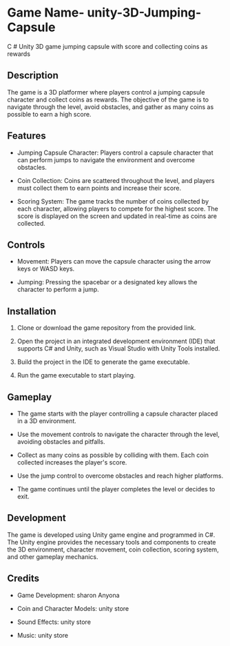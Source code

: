 
# Game Name- unity-3D-Jumping-Capsule
C # Unity 3D game jumping capsule with score and collecting coins as rewards

## Description

The game is a 3D platformer where players control a jumping capsule character and collect coins as rewards. The objective of the game is to navigate through the level, avoid obstacles, and gather as many coins as possible to earn a high score.

## Features

- Jumping Capsule Character: Players control a capsule character that can perform jumps to navigate the environment and overcome obstacles.

- Coin Collection: Coins are scattered throughout the level, and players must collect them to earn points and increase their score.

- Scoring System: The game tracks the number of coins collected by each character, allowing players to compete for the highest score. The score is displayed on the screen and updated in real-time as coins are collected.

## Controls

- Movement: Players can move the capsule character using the arrow keys or WASD keys.

- Jumping: Pressing the spacebar or a designated key allows the character to perform a jump.

## Installation

1. Clone or download the game repository from the provided link.

2. Open the project in an integrated development environment (IDE) that supports C# and Unity, such as Visual Studio with Unity Tools installed.

3. Build the project in the IDE to generate the game executable.

4. Run the game executable to start playing.

## Gameplay

- The game starts with the player controlling a capsule character placed in a 3D environment.

- Use the movement controls to navigate the character through the level, avoiding obstacles and pitfalls.

- Collect as many coins as possible by colliding with them. Each coin collected increases the player's score.

- Use the jump control to overcome obstacles and reach higher platforms.

- The game continues until the player completes the level or decides to exit.

## Development

The game is developed using Unity game engine and programmed in C#. The Unity engine provides the necessary tools and components to create the 3D environment, character movement, coin collection, scoring system, and other gameplay mechanics.

## Credits

- Game Development: sharon Anyona

- Coin and Character Models: unity store
- Sound Effects: unity store

- Music: unity store


